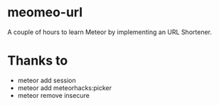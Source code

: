 # meomeo-url
A couple of hours to learn Meteor by implementing an URL Shortener.

# Thanks to

- meteor add session
- meteor add meteorhacks:picker
- meteor remove insecure

